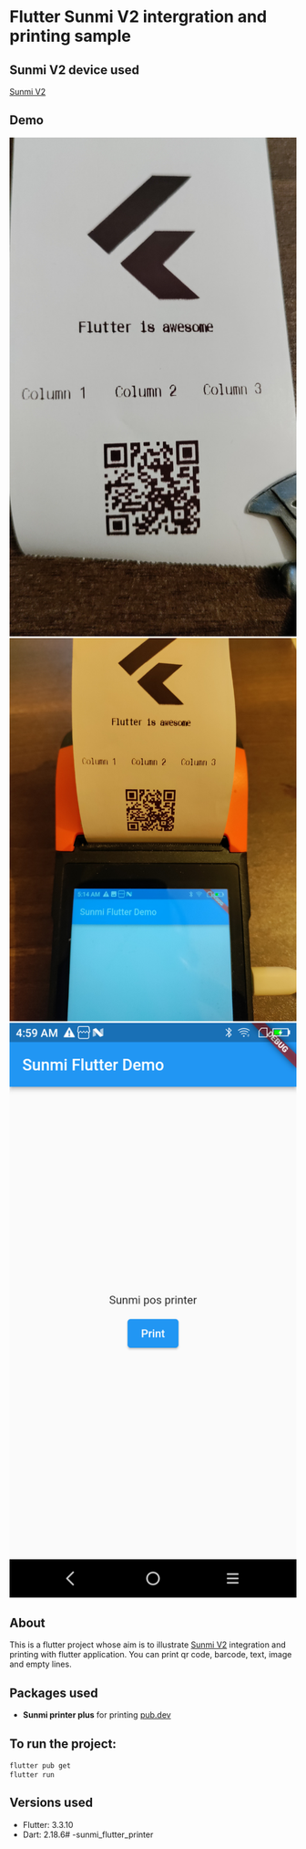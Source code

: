 # Flutter Sunmi V2 intergration and printing sample

## Sunmi V2 device used
[Sunmi V2](https://github.com/Brian1011/sunmi_flutter_printer/blob/main/assets/sunmi_device.jpg)

## Demo
![Receipt](https://github.com/Brian1011/sunmi_flutter_printer/blob/main/assets/receipt.jpg)
![Receipt](https://github.com/Brian1011/sunmi_flutter_printer/blob/main/assets/sunmi_printing_on_app.jpg)
![App screenshot](https://github.com/Brian1011/sunmi_flutter_printer/blob/main/assets/app_screenshot.png)

## About

This is a flutter project whose aim is to illustrate [Sunmi V2](https://www.sunmi.com/en/v2-pro/) integration and printing with flutter application.
You can print qr code, barcode, text, image and empty lines.

## Packages used
- **Sunmi printer plus** for printing [pub.dev](https://pub.dev/packages/sunmi_printer_plus)

## To run the project:
```
flutter pub get
flutter run
```

## Versions used
- Flutter: 3.3.10
- Dart: 2.18.6# -sunmi_flutter_printer
